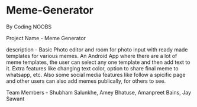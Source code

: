 # Meme-Generator
By Coding NOOBS

Project Name - Meme Generator

description - Basic Photo editor and room for photo input with ready made templates for various memes. An Android App where there are a lot of meme templates, the user can select any one template and then add text to it. Extra features like changing text color, option to share final meme to whatsapp, etc. Also some social media features like follow a spicific page and other users can also add memes publically, for others to see.

Team Members - 
Shubham Salunkhe, 
Amey Bhatuse, 
Amanpreet Bains, 
Jay Sawant
